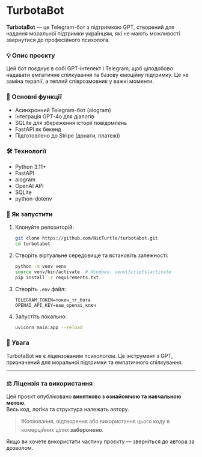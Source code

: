 # TurbotaBot

**TurbotaBot** — це Telegram-бот з підтримкою GPT, створений для надання моральної підтримки українцям, які не мають можливості звернутися до професійного психолога.

### 💡 Опис проєкту

Цей бот поєднує в собі GPT-інтелект і Telegram, щоб цілодобово надавати емпатичне спілкування та базову емоційну підтримку. Це не заміна терапії, а теплий співрозмовник у важкі моменти.

### 🧠 Основні функції

- Асинхронний Telegram-бот (aiogram)
- Інтеграція GPT-4o для діалогів
- SQLite для збереження історії повідомлень
- FastAPI як бекенд
- Підготовлено до Stripe (донати, платежі)

### 🛠️ Технології

- Python 3.11+
- FastAPI
- aiogram
- OpenAI API
- SQLite
- python-dotenv

### 🚀 Як запустити

1. Клонуйте репозиторій:
    ```bash
    git clone https://github.com/NicTurtle/turbotabot.git
    cd turbotabot
    ```

2. Створіть віртуальне середовище та встановіть залежності:
    ```bash
    python -m venv venv
    source venv/bin/activate  # Windows: venv\Scripts\activate
    pip install -r requirements.txt
    ```

3. Створіть `.env` файл:
    ```
    TELEGRAM_TOKEN=токен_тг_бота
    OPENAI_API_KEY=ваш_openai_ключ
    ```

4. Запустіть локально:
    ```bash
    uvicorn main:app --reload
    ```

### 📌 Увага

TurbotaBot не є ліцензованим психологом. Це інструмент з GPT, призначений для моральної підтримки та емпатичного спілкування.

---

### ⚖️ Ліцензія та використання

Цей проєкт опубліковано **винятково з ознайомчою та навчальною метою**.  
Весь код, логіка та структура належать автору.

> ❗️Копіювання, відтворення або використання цього коду в комерційних цілях **заборонено**.

Якщо ви хочете використати частину проєкту — зверніться до автора за дозволом.
